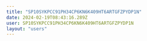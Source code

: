 ```yaml
---
title: "SP10SYKPCC91PH34CP6KN6K409HT6ARTGFZPYDP1N"
date: 2024-02-19T08:43:16.289Z
user: SP10SYKPCC91PH34CP6KN6K409HT6ARTGFZPYDP1N
layout: "users"
---
```

    